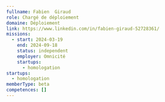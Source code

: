 ```yaml
---
fullname: Fabien  Giraud
role: Chargé de déploiement
domaine: Déploiement
link: https://www.linkedin.com/in/fabien-giraud-52728361/
missions:
  - start: 2024-03-19
    end: 2024-09-18
    status: independent
    employer: Omnicité
    startups:
      - homologation
startups:
  - homologation
memberType: beta
competences: []
---
```

